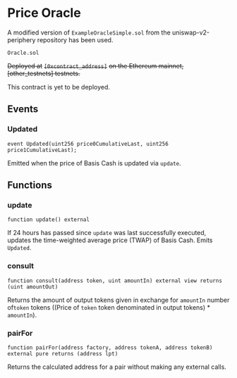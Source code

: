 # Price Oracle

A modified version of `ExampleOracleSimple.sol` from the uniswap-v2-periphery repository has been used.

`Oracle.sol`

~~Deployed at~~ ~~`[0xcontract_address]`~~ ~~on the Ethereum mainnet, \[other\_testnets\] testnets.~~

This contract is yet to be deployed.

## Events <a id="events"></a>

### Updated <a id="updated"></a>

```text
event Updated(uint256 price0CumulativeLast, uint256 price1CumulativeLast);
```

Emitted when the price of Basis Cash is updated via `update`.

## Functions <a id="functions"></a>

### update <a id="update"></a>

```text
function update() external
```

If 24 hours has passed since `update` was last successfully executed, updates the time-weighted average price \(TWAP\) of Basis Cash. Emits `Updated`.

### consult <a id="consult"></a>

```text
function consult(address token, uint amountIn) external view returns (uint amountOut)
```

Returns the amount of output tokens given in exchange for `amountIn` number of`token` tokens \(\(Price of `token` token denominated in output tokens\) \* `amountIn`\).

### pairFor <a id="pairfor"></a>

```text
function pairFor(address factory, address tokenA, address tokenB) external pure returns (address lpt)
```

Returns the calculated address for a pair without making any external calls.


